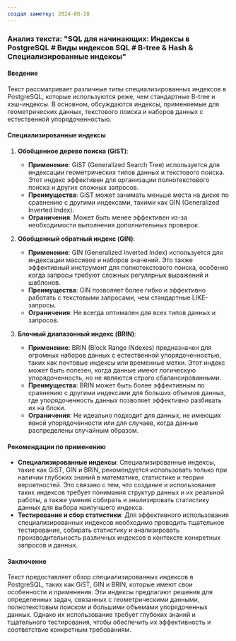 ```yaml
---
создал заметку: 2024-08-28
---
```

 ### Анализ текста: "SQL для начинающих: Индексы в PostgreSQL # Виды индексов SQL # B-tree & Hash & Специализированные индексы"

#### Введение
Текст рассматривает различные типы специализированных индексов в PostgreSQL, которые используются реже, чем стандартные B-tree и хэш-индексы. В основном, обсуждаются индексы, применяемые для геометрических данных, текстового поиска и наборов данных с естественной упорядоченностью.

#### Специализированные индексы

1. **Обобщенное дерево поиска (GiST)**:
   - **Применение**: GiST (Generalized Search Tree) используется для индексации геометрических типов данных и текстового поиска. Этот индекс эффективен для организации полнотекстового поиска и других сложных запросов.
   - **Преимущества**: GiST может занимать меньше места на диске по сравнению с другими индексами, такими как GIN (Generalized Inverted Index).
   - **Ограничения**: Может быть менее эффективен из-за необходимости выполнения дополнительных проверок.

2. **Обобщенный обратный индекс (GIN)**:
   - **Применение**: GIN (Generalized Inverted Index) используется для индексации массивов и наборов значений. Это также эффективный инструмент для полнотекстового поиска, особенно когда запросы требуют сложных регулярных выражений и шаблонов.
   - **Преимущества**: GIN позволяет более гибко и эффективно работать с текстовыми запросами, чем стандартные LIKE-запросы.
   - **Ограничения**: Не всегда оптимален для всех типов данных и запросов.

3. **Блочный диапазонный индекс (BRIN)**:
   - **Применение**: BRIN (Block Range INdexes) предназначен для огромных наборов данных с естественной упорядоченностью, таких как почтовые индексы или временные метки. Этот индекс может быть полезен, когда данные имеют логическую упорядоченность, но не являются строго сбалансированными.
   - **Преимущества**: BRIN может быть более эффективным по сравнению с другими индексами для больших объемов данных, где упорядоченность данных позволяет эффективно разбивать их на блоки.
   - **Ограничения**: Не идеально подходит для данных, не имеющих явной упорядоченности или для случаев, когда данные распределены случайным образом.

#### Рекомендации по применению
- **Специализированные индексы**: Специализированные индексы, такие как GiST, GIN и BRIN, рекомендуется использовать только при наличии глубоких знаний в математике, статистике и теории вероятностей. Это связано с тем, что создание и использование таких индексов требует понимания структур данных и их реальной работы, а также умения собирать и анализировать статистику данных для выбора наилучшего индекса.
- **Тестирование и сбор статистики**: Для эффективного использования специализированных индексов необходимо проводить тщательное тестирование, собирать статистику и анализировать производительность различных индексов в контексте конкретных запросов и данных.

#### Заключение
Текст предоставляет обзор специализированных индексов в PostgreSQL, таких как GiST, GIN и BRIN, которые имеют свои особенности и применения. Эти индексы предлагают решения для определенных задач, связанных с геометрическими данными, полнотекстовым поиском и большими объемами упорядоченных данных. Однако их использование требует глубоких знаний и тщательного тестирования, чтобы обеспечить их эффективность и соответствие конкретным требованиям.